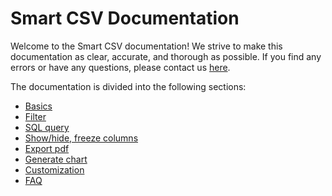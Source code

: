 # Smart CSV Documentation

Welcome to the Smart CSV documentation! We strive to make this documentation as clear, accurate, and thorough as possible. If you find any errors or have any questions, please contact us [here](mailto:imuosdev@gmail.com).

The documentation is divided into the following sections:

- [Basics](./basics)
- [Filter](./filter)
- [SQL query](./sql-query)
- [Show/hide, freeze columns](./show-hide-freeze)
- [Export pdf](./export-pdf)
- [Generate chart](./generate-chart)
- [Customization](./customization)
- [FAQ](./faq)
